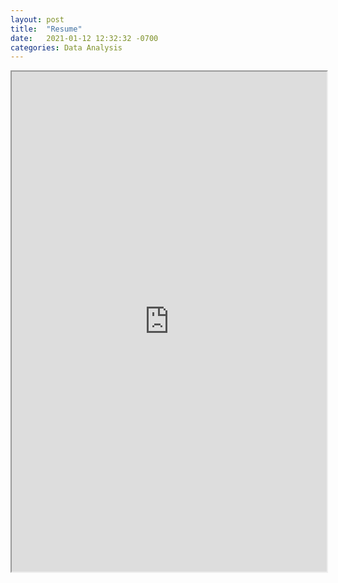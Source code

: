 ```yaml
---  
layout: post
title:  "Resume"
date:   2021-01-12 12:32:32 -0700
categories: Data Analysis
---
```


<iframe src="https://drive.google.com/file/d/1j4D8norJhLshVndDMQk-FMwgMT19hQw2/preview" width="100%" height="800em"></iframe>